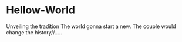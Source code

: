 # Hellow-World
Unveiling the tradition
The world gonna start a new.
The couple would change the history//.....
